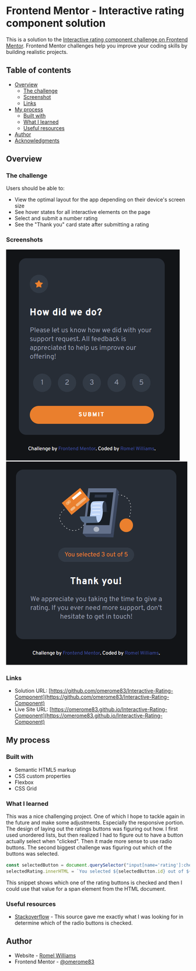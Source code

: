 # Frontend Mentor - Interactive rating component solution

This is a solution to the [Interactive rating component challenge on Frontend Mentor](https://www.frontendmentor.io/challenges/interactive-rating-component-koxpeBUmI). Frontend Mentor challenges help you improve your coding skills by building realistic projects.

## Table of contents

- [Overview](#overview)
  - [The challenge](#the-challenge)
  - [Screenshot](#screenshot)
  - [Links](#links)
- [My process](#my-process)
  - [Built with](#built-with)
  - [What I learned](#what-i-learned)
  - [Useful resources](#useful-resources)
- [Author](#author)
- [Acknowledgments](#acknowledgments)

## Overview

### The challenge

Users should be able to:

- View the optimal layout for the app depending on their device's screen size
- See hover states for all interactive elements on the page
- Select and submit a number rating
- See the "Thank you" card state after submitting a rating

### Screenshots

![Screenshot 1](./screenshot1.png)
![Screenshot 2](./screenshot2.png)

### Links

- Solution URL: [https://github.com/omerome83/Interactive-Rating-Component](https://github.com/omerome83/Interactive-Rating-Component)
- Live Site URL: [https://omerome83.github.io/Interactive-Rating-Component](https://omerome83.github.io/Interactive-Rating-Component)

## My process

### Built with

- Semantic HTML5 markup
- CSS custom properties
- Flexbox
- CSS Grid

### What I learned

This was a nice challenging project. One of which I hope to tackle again in the future and make some adjustments. Especially the responsive portion. The design of laying out the ratings buttons was figuring out how. I first used unordered lists, but then realized I had to figure out to have a button actually select when "clicked". Then it made more sense to use radio buttons. The second biggest challenge was figuring out which of the buttons was selected.

```js
const selectedButton = document.querySelector("input[name='rating']:checked");
selectedRating.innerHTML = `You selected ${selectedButton.id} out of ${radioButtons.length}`;
```

This snippet shows which one of the rating buttons is checked and then I could use that value for a span element from the HTML document.

### Useful resources

- [Stackoverflow](https://stackoverflow.com/questions/45121155/getting-the-value-of-a-checked-radio-button-using-javascript) - This source gave me exactly what I was looking for in determine which of the radio buttons is checked.

## Author

- Website - [Romel Williams](https://github.com/omerome83)
- Frontend Mentor - [@omerome83](https://www.frontendmentor.io/profile/omerome83)
